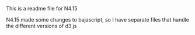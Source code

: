 This is a readme file for N4.15

N4.15 made some changes to bajascript, so I have separate files that handle the different versions of d3.js
